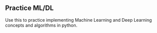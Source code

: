 ## Practice ML/DL

Use this to practice implementing Machine Learning and Deep Learning concepts and algorithms in python.
